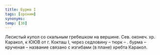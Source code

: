```yaml
---
title: Бурма I
tags: [ороним]
synonyms:
temp: [З6]
---
```


Лесистый купол со скальным гребешком на вершине. Сев. оконеч. хр. Каракол, к ЮЮВ
от г. Кокташ I, через седловину – тюрк – . бурма – крученая – название связано с
изгибами (в плане) хребта Каракол.
